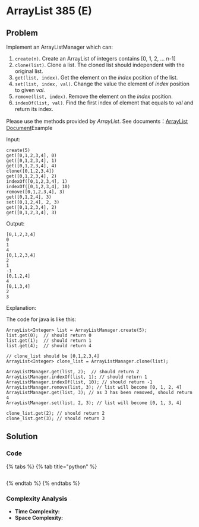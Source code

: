 # ArrayList 385 \(E\)

## Problem



Implement an ArrayListManager which can:

1. `create(n)`. Create an ArrayList of integers contains \[0, 1, 2, ... n-1\]
2. `clone(list)`. Clone a list. The cloned list should independent with the original list.
3. `get(list, index)`. Get the element on the _index_ position of the list.
4. `set(list, index, val)`. Change the value the element of _index_ position to given _val_.
5. `remove(list, index)`. Remove the element on the _index_ position.
6. `indexOf(list, val)`. Find the first index of element that equals to _val_ and return its index.

Please use the methods provided by _ArrayList_. See documents：[ArrayList Document](https://docs.oracle.com/javase/7/docs/api/java/util/ArrayList.html)Example

Input:

```text
create(5)
get([0,1,2,3,4], 0)
get([0,1,2,3,4], 1)
get([0,1,2,3,4], 4)
clone([0,1,2,3,4])
get([0,1,2,3,4], 2)
indexOf([0,1,2,3,4], 1)
indexOf([0,1,2,3,4], 10)
remove([0,1,2,3,4], 3)
get([0,1,2,4], 3)
set([0,1,2,4], 2, 3)
get([0,1,2,3,4], 2)
get([0,1,2,3,4], 3)
```

Output:

```text
[0,1,2,3,4]
0
1
4
[0,1,2,3,4]
2
1
-1
[0,1,2,4]
4
[0,1,3,4]
2
3
```

Explanation:

The code for java is like this:

```text
ArrayList<Integer> list = ArrayListManager.create(5);
list.get(0);  // should return 0
list.get(1);  // should return 1
list.get(4);  // should return 4

// clone_list should be [0,1,2,3,4]
ArrayList<Integer> clone_list = ArrayListManager.clone(list);

ArrayListManager.get(list, 2);  // should return 2
ArrayListManager.indexOf(list, 1); // should return 1
ArrayListManager.indexOf(list, 10); // should return -1
ArrayListManager.remove(list, 3); // list will become [0, 1, 2, 4]
ArrayListManager.get(list, 3); // as 3 has been removed, should return 4
ArrayListManager.set(list, 2, 3); // list will become [0, 1, 3, 4]

clone_list.get(2); // should return 2
clone_list.get(3); // should return 3
```

## Solution 

### Code

{% tabs %}
{% tab title="python" %}
```python

```
{% endtab %}
{% endtabs %}

### Complexity Analysis

* **Time Complexity:**
* **Space Complexity:**

